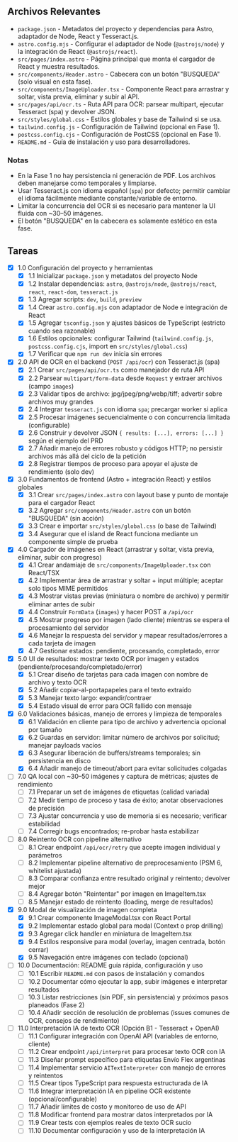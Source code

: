 ## Archivos Relevantes

- `package.json` - Metadatos del proyecto y dependencias para Astro, adaptador de Node, React y Tesseract.js.
- `astro.config.mjs` - Configurar el adaptador de Node (`@astrojs/node`) y la integración de React (`@astrojs/react`).
- `src/pages/index.astro` - Página principal que monta el cargador de React y muestra resultados.
- `src/components/Header.astro` - Cabecera con un botón "BUSQUEDA" (solo visual en esta fase).
- `src/components/ImageUploader.tsx` - Componente React para arrastrar y soltar, vista previa, eliminar y subir al API.
- `src/pages/api/ocr.ts` - Ruta API para OCR: parsear multipart, ejecutar Tesseract (spa) y devolver JSON.
- `src/styles/global.css` - Estilos globales y base de Tailwind si se usa.
- `tailwind.config.js` - Configuración de Tailwind (opcional en Fase 1).
- `postcss.config.cjs` - Configuración de PostCSS (opcional en Fase 1).
- `README.md` - Guía de instalación y uso para desarrolladores.

### Notas

- En la Fase 1 no hay persistencia ni generación de PDF. Los archivos deben manejarse como temporales y limpiarse.
- Usar Tesseract.js con idioma español (`spa`) por defecto; permitir cambiar el idioma fácilmente mediante constante/variable de entorno.
- Limitar la concurrencia del OCR si es necesario para mantener la UI fluida con ~30–50 imágenes.
- El botón "BUSQUEDA" en la cabecera es solamente estético en esta fase.

## Tareas

- [x] 1.0 Configuración del proyecto y herramientas
  - [x] 1.1 Inicializar `package.json` y metadatos del proyecto Node
  - [x] 1.2 Instalar dependencias: `astro`, `@astrojs/node`, `@astrojs/react`, `react`, `react-dom`, `tesseract.js`
  - [x] 1.3 Agregar scripts: `dev`, `build`, `preview`
  - [x] 1.4 Crear `astro.config.mjs` con adaptador de Node e integración de React
  - [x] 1.5 Agregar `tsconfig.json` y ajustes básicos de TypeScript (estricto cuando sea razonable)
  - [x] 1.6 Estilos opcionales: configurar Tailwind (`tailwind.config.js`, `postcss.config.cjs`, import en `src/styles/global.css`)
  - [x] 1.7 Verificar que `npm run dev` inicia sin errores

- [x] 2.0 API de OCR en el backend (`POST /api/ocr`) con Tesseract.js (spa)
  - [x] 2.1 Crear `src/pages/api/ocr.ts` como manejador de ruta API
  - [x] 2.2 Parsear `multipart/form-data` desde `Request` y extraer archivos (campo `images`)
  - [x] 2.3 Validar tipos de archivo: jpg/jpeg/png/webp/tiff; advertir sobre archivos muy grandes
  - [x] 2.4 Integrar `tesseract.js` con idioma `spa`; precargar worker si aplica
  - [x] 2.5 Procesar imágenes secuencialmente o con concurrencia limitada (configurable)
  - [x] 2.6 Construir y devolver JSON `{ results: [...], errors: [...] }` según el ejemplo del PRD
  - [x] 2.7 Añadir manejo de errores robusto y códigos HTTP; no persistir archivos más allá del ciclo de la petición
  - [x] 2.8 Registrar tiempos de proceso para apoyar el ajuste de rendimiento (solo dev)

- [x] 3.0 Fundamentos de frontend (Astro + integración React) y estilos globales
  - [x] 3.1 Crear `src/pages/index.astro` con layout base y punto de montaje para el cargador React
  - [x] 3.2 Agregar `src/components/Header.astro` con un botón "BUSQUEDA" (sin acción)
  - [x] 3.3 Crear e importar `src/styles/global.css` (o base de Tailwind)
  - [x] 3.4 Asegurar que el island de React funciona mediante un componente simple de prueba

- [x] 4.0 Cargador de imágenes en React (arrastrar y soltar, vista previa, eliminar, subir con progreso)
  - [x] 4.1 Crear andamiaje de `src/components/ImageUploader.tsx` con React/TSX
  - [x] 4.2 Implementar área de arrastrar y soltar + input múltiple; aceptar solo tipos MIME permitidos
  - [x] 4.3 Mostrar vistas previas (miniatura o nombre de archivo) y permitir eliminar antes de subir
  - [x] 4.4 Construir `FormData` (`images`) y hacer POST a `/api/ocr`
  - [x] 4.5 Mostrar progreso por imagen (lado cliente) mientras se espera el procesamiento del servidor
  - [x] 4.6 Manejar la respuesta del servidor y mapear resultados/errores a cada tarjeta de imagen
  - [x] 4.7 Gestionar estados: pendiente, procesando, completado, error

- [x] 5.0 UI de resultados: mostrar texto OCR por imagen y estados (pendiente/procesando/completado/error)
  - [x] 5.1 Crear diseño de tarjetas para cada imagen con nombre de archivo y texto OCR
  - [x] 5.2 Añadir copiar-al-portapapeles para el texto extraído
  - [x] 5.3 Manejar texto largo: expandir/contraer
  - [x] 5.4 Estado visual de error para OCR fallido con mensaje

- [x] 6.0 Validaciones básicas, manejo de errores y limpieza de temporales
  - [x] 6.1 Validación en cliente para tipo de archivo y advertencia opcional por tamaño
  - [x] 6.2 Guardas en servidor: limitar número de archivos por solicitud; manejar payloads vacíos
  - [x] 6.3 Asegurar liberación de buffers/streams temporales; sin persistencia en disco
  - [x] 6.4 Añadir manejo de timeout/abort para evitar solicitudes colgadas

- [ ] 7.0 QA local con ~30–50 imágenes y captura de métricas; ajustes de rendimiento
  - [ ] 7.1 Preparar un set de imágenes de etiquetas (calidad variada)
  - [ ] 7.2 Medir tiempo de proceso y tasa de éxito; anotar observaciones de precisión
  - [ ] 7.3 Ajustar concurrencia y uso de memoria si es necesario; verificar estabilidad
  - [ ] 7.4 Corregir bugs encontrados; re-probar hasta estabilizar

- [ ] 8.0 Reintento OCR con pipeline alternativo
  - [ ] 8.1 Crear endpoint `/api/ocr/retry` que acepte imagen individual y parámetros
  - [ ] 8.2 Implementar pipeline alternativo de preprocesamiento (PSM 6, whitelist ajustada)
  - [ ] 8.3 Comparar confianza entre resultado original y reintento; devolver mejor
  - [ ] 8.4 Agregar botón "Reintentar" por imagen en ImageItem.tsx
  - [ ] 8.5 Manejar estado de reintento (loading, merge de resultados)

- [x] 9.0 Modal de visualización de imagen completa
  - [x] 9.1 Crear componente ImageModal.tsx con React Portal
  - [x] 9.2 Implementar estado global para modal (Context o prop drilling)
  - [x] 9.3 Agregar click handler en miniatura de ImageItem.tsx
  - [x] 9.4 Estilos responsive para modal (overlay, imagen centrada, botón cerrar)
  - [x] 9.5 Navegación entre imágenes con teclado (opcional)

- [ ] 10.0 Documentación: README guía rápida, configuración y uso
  - [ ] 10.1 Escribir `README.md` con pasos de instalación y comandos
  - [ ] 10.2 Documentar cómo ejecutar la app, subir imágenes e interpretar resultados
  - [ ] 10.3 Listar restricciones (sin PDF, sin persistencia) y próximos pasos planeados (Fase 2)
  - [ ] 10.4 Añadir sección de resolución de problemas (issues comunes de OCR, consejos de rendimiento)

- [ ] 11.0 Interpretación IA de texto OCR (Opción B1 - Tesseract + OpenAI)
  - [ ] 11.1 Configurar integración con OpenAI API (variables de entorno, cliente)
  - [ ] 11.2 Crear endpoint `/api/interpret` para procesar texto OCR con IA
  - [ ] 11.3 Diseñar prompt específico para etiquetas Envío Flex argentinas
  - [ ] 11.4 Implementar servicio `AITextInterpreter` con manejo de errores y reintentos
  - [ ] 11.5 Crear tipos TypeScript para respuesta estructurada de IA
  - [ ] 11.6 Integrar interpretación IA en pipeline OCR existente (opcional/configurable)
  - [ ] 11.7 Añadir límites de costo y monitoreo de uso de API
  - [ ] 11.8 Modificar frontend para mostrar datos interpretados por IA
  - [ ] 11.9 Crear tests con ejemplos reales de texto OCR sucio
  - [ ] 11.10 Documentar configuración y uso de la interpretación IA
